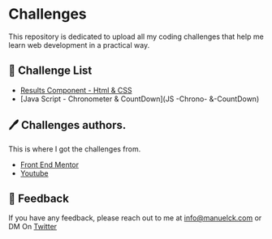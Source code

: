 
# Challenges 
This repository is dedicated to upload all my coding challenges that help me learn web development in a practical way.


## 💪 Challenge List

- [Results Component - Html & CSS](results-summary-component)
- [Java Script - Chronometer & CountDown](JS -Chrono- &-CountDown) 

## 🖊️ Challenges authors.
This is where I got the challenges from.
 - [Front End Mentor](https://www.frontendmentor.io/home)
 - [Youtube](https://youtube.com)



## 💬 Feedback

If you have any feedback, please reach out to me at info@manuelck.com or DM On [Twitter](https://twitter.com/manuelck_)
